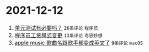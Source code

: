 # 2021-12-12

1. [单元测试有必要吗？](https://www.v2ex.com/t/821608) `26条评论` `程序员`
1. [程序员工资模式变更](https://www.v2ex.com/t/821610) `13条评论` `奇思妙想`
1. [apple music 歌曲名跟歌手都变成英文了](https://www.v2ex.com/t/821604) `9条评论` `macOS`
